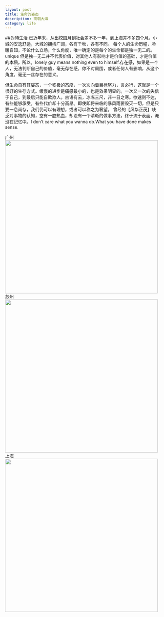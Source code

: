 ```yaml
---
layout: post
title: 生命的姿态
description: 面朝大海
category: life
---
```

##对待生活
已近年末，从出校园月到社会差不多一年，到上海差不多四个月。小城的安逸舒适，大城的拥挤广阔，各有千秋，各有不同。
每个人的生命历程，冷暖自知，不论什么立场，什么角度，唯一确定的是每个的生命都是独一无二的。unique 但是独一无二并不代表价值，对其他人有影响才是价值的基础，才是价值的本质。所以，lonely guy means nothing even to himself.存在感，如果是一个人，无法判断自己的价值，毫无存在感，你不对周围，或者任何人有影响，从这个角度，毫无一丝存在的意义。

  但生命自有其姿态，一个积极的态度，一次次向着目标努力，言必行，这就是一个很好的生存方式。缓慢的进步是痛感最小的，也是效果明显的。一次又一次的失信于自己，到最后只能自欺欺人。古语有云，冰冻三尺，非一日之寒。欲速则不达，有些能够承受，有些代价却十分高昂。即使即将来临的暴风雨要毁灭一切，但是只要一息尚存，我们仍可以有理想，或者可以称之为奢望。
曾经的【风华正茂】缺乏对事物的认知，空有一腔热血，却没有一个清晰的做事方法，终于流于表面，淹没在记忆中。I don't care what you wanna do.What you have done makes sense.

广州
<img src="http://7xotic.com1.z0.glb.clouddn.com/QQ图片20151201223112.jpg" height="500"/>
苏州
<img src="http://7xotic.com1.z0.glb.clouddn.com/QQ图片20151201223154.jpg" height="500"/>
上海
<img src="http://7xotic.com1.z0.glb.clouddn.com/QQ图片20151201223144.jpg" height="500"/>


